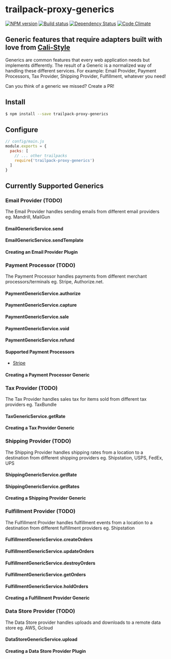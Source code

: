 # trailpack-proxy-generics

[![NPM version][npm-image]][npm-url]
[![Build status][ci-image]][ci-url]
[![Dependency Status][daviddm-image]][daviddm-url]
[![Code Climate][codeclimate-image]][codeclimate-url]

## Generic features that require adapters built with love from [Cali-Style](https://cali-style.com)

Generics are common features that every web application needs but implements differently. The result of a Generic is a normalized way of handling these different services.
For example: Email Provider, Payment Processors, Tax Provider, Shipping Provider, Fulfillment, whatever you need!

Can you think of a generic we missed? Create a PR!

## Install

```sh
$ npm install --save trailpack-proxy-generics
```

## Configure

```js
// config/main.js
module.exports = {
  packs: [
    // ... other trailpacks
    require('trailpack-proxy-generics')
  ]
}
```

## Currently Supported Generics
### Email Provider (TODO)
The Email Provider handles sending emails from different email providers eg. Mandrill, MailGun

#### EmailGenericService.send
#### EmailGenericService.sendTemplate
#### Creating an Email Provider Plugin

### Payment Processor (TODO)
The Payment Processor handles payments from different merchant processors/terminals eg. Stripe, Authorize.net.

#### PaymentGenericService.authorize
#### PaymentGenericService.capture
#### PaymentGenericService.sale
#### PaymentGenericService.void
#### PaymentGenericService.refund

#### Supported Payment Processors
* [Stripe](https://github.com/CaliStyle/proxy-generics-stripe)

#### Creating a Payment Processor Generic

### Tax Provider (TODO)
The Tax Provider handles sales tax for items sold from different tax providers eg. TaxBundle

#### TaxGenericService.getRate

#### Creating a Tax Provider Generic

### Shipping Provider (TODO)
The Shipping Provider handles shipping rates from a location to a destination from different shipping providers eg. Shipstation, USPS, FedEx, UPS

#### ShippingGenericService.getRate

#### ShippingGenericService.getRates

#### Creating a Shipping Provider Generic

### Fulfillment Provider (TODO)
The Fulfillment Provider handles fulfillment events from a location to a destination from different fulfillment providers eg. Shipstation

#### FulfillmentGenericService.createOrders

#### FulfillmentGenericService.updateOrders

#### FulfillmentGenericService.destroyOrders

#### FulfillmentGenericService.getOrders

#### FulfillmentGenericService.holdOrders

#### Creating a Fulfillment Provider Generic

### Data Store Provider (TODO)
The Data Store provider handles uploads and downloads to a remote data store eg. AWS, Gcloud
#### DataStoreGenericService.upload
#### Creating a Data Store Provider Plugin


[npm-image]: https://img.shields.io/npm/v/trailpack-proxy-generics.svg?style=flat-square
[npm-url]: https://npmjs.org/package/trailpack-proxy-generics
[ci-image]: https://img.shields.io/circleci/project/github/CaliStyle/trailpack-proxy-generics/master.svg
[ci-url]: https://circleci.com/gh/CaliStyle/trailpack-proxy-generics/tree/master
[daviddm-image]: http://img.shields.io/david/CaliStyle/trailpack-proxy-generics.svg?style=flat-square
[daviddm-url]: https://david-dm.org/CaliStyle/trailpack-proxy-generics
[codeclimate-image]: https://img.shields.io/codeclimate/github/CaliStyle/trailpack-proxy-generics.svg?style=flat-square
[codeclimate-url]: https://codeclimate.com/github/CaliStyle/trailpack-proxy-generics

